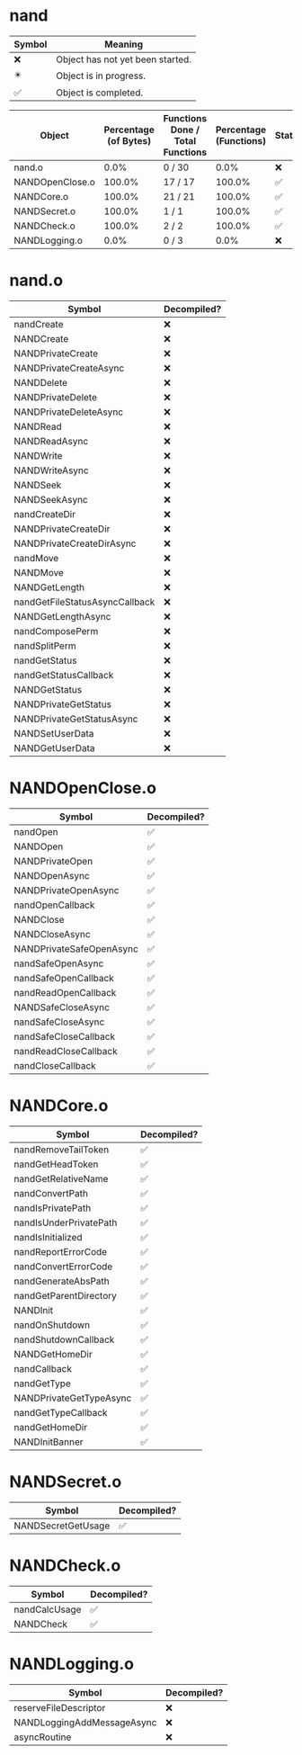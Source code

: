 # nand
| Symbol | Meaning 
| ------------- | ------------- 
| :x: | Object has not yet been started. 
| :eight_pointed_black_star: | Object is in progress. 
| :white_check_mark: | Object is completed. 


| Object | Percentage (of Bytes) | Functions Done / Total Functions | Percentage (Functions) | Status 
| ------------- | ------------- | ------------- | ------------- | ------------- 
| nand.o | 0.0% | 0 / 30 | 0.0% | :x: 
| NANDOpenClose.o | 100.0% | 17 / 17 | 100.0% | :white_check_mark: 
| NANDCore.o | 100.0% | 21 / 21 | 100.0% | :white_check_mark: 
| NANDSecret.o | 100.0% | 1 / 1 | 100.0% | :white_check_mark: 
| NANDCheck.o | 100.0% | 2 / 2 | 100.0% | :white_check_mark: 
| NANDLogging.o | 0.0% | 0 / 3 | 0.0% | :x: 


# nand.o
| Symbol | Decompiled? |
| ------------- | ------------- |
| nandCreate | :x: |
| NANDCreate | :x: |
| NANDPrivateCreate | :x: |
| NANDPrivateCreateAsync | :x: |
| NANDDelete | :x: |
| NANDPrivateDelete | :x: |
| NANDPrivateDeleteAsync | :x: |
| NANDRead | :x: |
| NANDReadAsync | :x: |
| NANDWrite | :x: |
| NANDWriteAsync | :x: |
| NANDSeek | :x: |
| NANDSeekAsync | :x: |
| nandCreateDir | :x: |
| NANDPrivateCreateDir | :x: |
| NANDPrivateCreateDirAsync | :x: |
| nandMove | :x: |
| NANDMove | :x: |
| NANDGetLength | :x: |
| nandGetFileStatusAsyncCallback | :x: |
| NANDGetLengthAsync | :x: |
| nandComposePerm | :x: |
| nandSplitPerm | :x: |
| nandGetStatus | :x: |
| nandGetStatusCallback | :x: |
| NANDGetStatus | :x: |
| NANDPrivateGetStatus | :x: |
| NANDPrivateGetStatusAsync | :x: |
| NANDSetUserData | :x: |
| NANDGetUserData | :x: |


# NANDOpenClose.o
| Symbol | Decompiled? |
| ------------- | ------------- |
| nandOpen | :white_check_mark: |
| NANDOpen | :white_check_mark: |
| NANDPrivateOpen | :white_check_mark: |
| NANDOpenAsync | :white_check_mark: |
| NANDPrivateOpenAsync | :white_check_mark: |
| nandOpenCallback | :white_check_mark: |
| NANDClose | :white_check_mark: |
| NANDCloseAsync | :white_check_mark: |
| NANDPrivateSafeOpenAsync | :white_check_mark: |
| nandSafeOpenAsync | :white_check_mark: |
| nandSafeOpenCallback | :white_check_mark: |
| nandReadOpenCallback | :white_check_mark: |
| NANDSafeCloseAsync | :white_check_mark: |
| nandSafeCloseAsync | :white_check_mark: |
| nandSafeCloseCallback | :white_check_mark: |
| nandReadCloseCallback | :white_check_mark: |
| nandCloseCallback | :white_check_mark: |


# NANDCore.o
| Symbol | Decompiled? |
| ------------- | ------------- |
| nandRemoveTailToken | :white_check_mark: |
| nandGetHeadToken | :white_check_mark: |
| nandGetRelativeName | :white_check_mark: |
| nandConvertPath | :white_check_mark: |
| nandIsPrivatePath | :white_check_mark: |
| nandIsUnderPrivatePath | :white_check_mark: |
| nandIsInitialized | :white_check_mark: |
| nandReportErrorCode | :white_check_mark: |
| nandConvertErrorCode | :white_check_mark: |
| nandGenerateAbsPath | :white_check_mark: |
| nandGetParentDirectory | :white_check_mark: |
| NANDInit | :white_check_mark: |
| nandOnShutdown | :white_check_mark: |
| nandShutdownCallback | :white_check_mark: |
| NANDGetHomeDir | :white_check_mark: |
| nandCallback | :white_check_mark: |
| nandGetType | :white_check_mark: |
| NANDPrivateGetTypeAsync | :white_check_mark: |
| nandGetTypeCallback | :white_check_mark: |
| nandGetHomeDir | :white_check_mark: |
| NANDInitBanner | :white_check_mark: |


# NANDSecret.o
| Symbol | Decompiled? |
| ------------- | ------------- |
| NANDSecretGetUsage | :white_check_mark: |


# NANDCheck.o
| Symbol | Decompiled? |
| ------------- | ------------- |
| nandCalcUsage | :white_check_mark: |
| NANDCheck | :white_check_mark: |


# NANDLogging.o
| Symbol | Decompiled? |
| ------------- | ------------- |
| reserveFileDescriptor | :x: |
| NANDLoggingAddMessageAsync | :x: |
| asyncRoutine | :x: |


